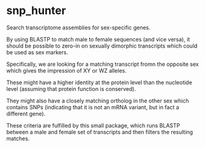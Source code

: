 # snp_hunter
Search transcriptome assemblies for sex-specific genes.

By using BLASTP to match male to female sequences (and vice versa), it should be possible to zero-in on sexually dimorphic transcripts which could be used as sex markers.

Specifically, we are looking for a matching transcript fromn the opposite sex which gives the impression of XY or WZ alleles.

These might have a higher identity at the protein level than the nucleotide level (assuming that protein function is conserved).

They might also have a closely matching ortholog in the other sex which contains SNPs (indicating that it is not an mRNA variant, but in fact a different gene).

These criteria are fulfilled by this small package, which runs BLASTP between a male and female set of transcripts and then filters the resulting matches.

